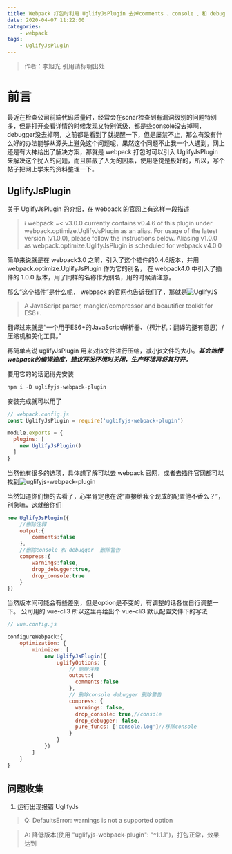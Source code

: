 ```yaml
---
title: Webpack 打包时利用 UglifyJsPlugin 去掉comments 、console 、和 debugger
date: 2020-04-07 11:22:00
categories: 
	- webpack
tags: 
	- UglifyJsPlugin
---
```

> 作者：李旭光
> 引用请标明出处


# 前言

最近在检查公司前端代码质量时，经常会在sonar检查到有漏洞级别的问题特别多，但是打开查看详情的时候发现又特别低级，都是些console没去掉啊，debugger没去掉啊，之前都是看到了就提醒一下，但是屡禁不止，那么有没有什么好的办法能够从源头上避免这个问题呢，果然这个问题不止我一个人遇到，网上还是有大神给出了解决方案，那就是 webpack 打包时可以引入 UglifyJsPlugin 来解决这个扰人的问题，而且屏蔽了人为的因素，使用感觉是极好的，所以，写个帖子把网上学来的资料整理一下。
<!-- more -->

## UglifyJsPlugin
关于 UglifyJsPlugin 的介绍，在 webpack 的官网上有这样一段描述 
> ℹ️ webpack =< v3.0.0 currently contains v0.4.6 of this plugin under webpack.optimize.UglifyJsPlugin as an alias. For usage of the latest version (v1.0.0), please follow the instructions below. Aliasing v1.0.0 as webpack.optimize.UglifyJsPlugin is scheduled for webpack v4.0.0

简单来说就是在 webpack3.0 之前，引入了这个插件的0.4.6版本，并用 webpack.optimize.UglifyJsPlugin 作为它的别名， 在 webpack4.0 中引入了插件的 1.0.0 版本，用了同样的名称作为别名，用的时候请注意。

那么“这个插件”是什么呢， webpack 的官网也告诉我们了，那就是![UglifyJS](https://github.com/mishoo/UglifyJS2/tree/harmony)

> A JavaScript parser, mangler/compressor and beautifier toolkit for ES6+.

翻译过来就是“一个用于ES6+的JavaScript解析器、（榨汁机：翻译的挺有意思）/压缩机和美化工具。”

再简单点说 uglifyJsPlugin 用来对js文件进行压缩，减小js文件的大小。***其会拖慢webpack的编译速度，建议开发环境时关闭，生产环境再将其打开。***

要用它的的话记得先安装
``` js
npm i -D uglifyjs-webpack-plugin
```
安装完成就可以用了
``` js
// webpack.config.js
const UglifyJsPlugin = require('uglifyjs-webpack-plugin')

module.exports = {
  plugins: [
    new UglifyJsPlugin()
  ]
}
```

当然他有很多的选项，具体想了解可以去 webpack 官网，或者去插件官网都可以找到![uglifyjs-webpack-plugin](https://www.webpackjs.com/plugins/uglifyjs-webpack-plugin/)

当然知道你们懒的去看了，心里肯定也在说“直接给我个现成的配置他不香么？”，别急嘛，这就给你们
``` js
new UglifyJsPlugin({
    //删除注释
    output:{
        comments:false
    },
    //删除console 和 debugger  删除警告
    compress:{
        warnings:false,
        drop_debugger:true,
        drop_console:true
    }
})
```
当然版本间可能会有些差别，但是option是不变的，有调整的话各位自行调整一下。
公司用的 vue-cli3 所以这里再给出个 vue-cli3 默认配置文件下的写法

``` js
// vue.config.js

configureWebpack:{
    optimization: {
        minimizer: [
            new UglifyJsPlugin({
                uglifyOptions: {
                    // 删除注释
                    output:{
                      comments:false
                    },
                    // 删除console debugger 删除警告
                    compress: {
                      warnings: false,
                      drop_console: true,//console
                      drop_debugger: false,
                      pure_funcs: ['console.log']//移除console
                    }
                }
            })
        ]
    }
}
```

## 问题收集
1. 运行出现报错 UglifyJs

> Q: DefaultsError: warnings is not a supported option

> A: 降低版本(使用 "uglifyjs-webpack-plugin": "^1.1.1")，打包正常，效果达到